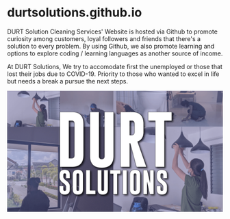 # durtsolutions.github.io
DURT Solution Cleaning Services' Website is hosted via Github to promote curiosity among customers, loyal followers and friends that there's a solution to every problem.
By using Github, we also promote learning and options to explore coding / learning languages as another source of income.

At DURT Solutions, We try to accomodate first the unemployed or those that lost their jobs due to COVID-19. Priority to those who wanted to excel in life but needs a break a pursue the next steps.

<img src="social.png"  title="hover text">
